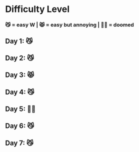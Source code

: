 # Difficulty Level
### 😼 = easy W | 😾 = easy but annoying | 😵‍💫 = doomed

## Day 1: 😼
## Day 2: 😼
## Day 3: 😾
## Day 4: 😼
## Day 5: 😵‍💫
## Day 6: 😼
## Day 7: 😼

